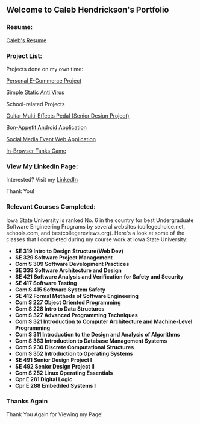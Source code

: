 ## Welcome to Caleb Hendrickson's Portfolio

### Resume:

[Caleb's Resume](Resume_Caleb_Hendrickson.md)

### Project List:

Projects done on my own time:

[Personal E-Commerce Project](eStore.md)

[Simple Static Anti Virus](AntiVirus.md)


School-related Projects

[Guitar Multi-Effects Pedal (Senior Design Project)](SeniorDesign.md)

[Bon-Appetit Android Application](BonAppetit.md)

[Social Media Event Web Application](goGetters.md)

[In-Browser Tanks Game](NodejsTanks.md)


### View My LinkedIn Page:

Interested? Visit my [LinkedIn](https://www.linkedin.com/in/caleb-neal-hendrickson/)

Thank You!

### Relevant Courses Completed:

Iowa State University is ranked No. 6 in the country for best Undergraduate Software Engineering Programs by several websites (collegechoice.net, schools.com, and bestcollegereviews.org). 
Here's a look at some of the classes that I completed during my course work at Iowa State University:

- **SE 319 Intro to Design Structure(Web Dev)** 
- **SE 329 Software Project Management**
- **Com S 309 Software Development Practices** 
- **SE 339 Software Architecture and Design** 
- **SE 421 Software Analysis and Verification for Safety and Security**
- **SE 417 Software Testing** 
- **Com S 415 Software System Safety** 
- **SE 412 Formal Methods of Software Engineering**
- **Com S 227 Object Oriented Programming** 
- **Com S 228 Intro to Data Structures**  
- **Com S 327 Advanced Programming Techniques**
- **Com S 321 Introduction to Computer Architecture and Machine-Level Programming**
- **Com S 311 Introduction to the Design and Analysis of Algorithms** 
- **Com S 363 Introduction to Database Management Systems** 
- **Com S 230 Discrete Computational Structures**
- **Com S 352 Introduction to Operating Systems**
- **SE 491 Senior Design Project I**
- **SE 492 Senior Design Project II**  
- **Com S 252 Linux Operating Essentials** 
- **Cpr E 281 Digital Logic**
- **Cpr E 288 Embedded Systems I** 

### Thanks Again

Thank You Again for Viewing my Page!
